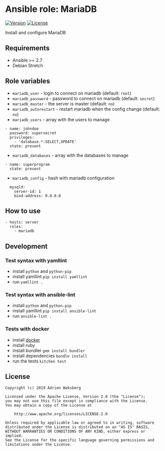 # Ansible role: MariaDB
[![Version](https://img.shields.io/badge/latest_version-1.0.0_dev-green.svg)](https://git.yaegashi.fr/nishiki/ansible-role-mariadb/releases)
[![License](https://img.shields.io/badge/license-Apache--2.0-blue.svg)](https://git.yaegashi.fr/nishiki/ansible-role-mariadb/src/branch/master/LICENSE)

Install and configure MariaDB

## Requirements

* Ansible >= 2.7
* Debian Stretch

## Role variables

- `mariadb_user` - login to connect on mariadb (default: `root`)
- `mariadb_password` - password to connect on mariadb (default: `secret`)
- `mariadb_master` - the server is master (default: `no`)
- `mariadb_autorestart` - restart mariadb when the config change (default: `no`)
- `mariadb_users` - array with the users to manage

```
- name: johndoe
  password: supersecret
  privileges:
    - 'database.*:SELECT,UPDATE'
  state: present
```

- `mariadb_databases` -  array with the databases to manage

```
- name: superprogram
  state: present
```

- `mariadb_config` -  hash with mariadb configuration

```
  mysqld:
    server-id: 1
    bind-address: 0.0.0.0
```

## How to use

```
- hosts: server
  roles:
    - mariadb
```

## Development
### Test syntax with yamllint

* install `python` and `python-pip`
* install yamllint `pip install yamllint`
* run `yamllint .`

### Test syntax with ansible-lint

* install `python` and `python-pip`
* install yamllint `pip install ansible-lint`
* run `ansible-lint .`

### Tests with docker

* install [docker](https://docs.docker.com/engine/installation/)
* install ruby
* install bundler `gem install bundler`
* install dependencies `bundle install`
* run the tests `kitchen test`

## License

```
Copyright (c) 2019 Adrien Waksberg

Licensed under the Apache License, Version 2.0 (the "License");
you may not use this file except in compliance with the License.
You may obtain a copy of the License at

    http://www.apache.org/licenses/LICENSE-2.0

Unless required by applicable law or agreed to in writing, software
distributed under the License is distributed on an "AS IS" BASIS,
WITHOUT WARRANTIES OR CONDITIONS OF ANY KIND, either express or implied.
See the License for the specific language governing permissions and
limitations under the License.
```
